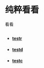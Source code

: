 # 纯粹看看

看看

##


- ####  [testr](./myr.html) 

- ####  [testd](./dr.html) 

- ####  [testc](./myc.html) 
